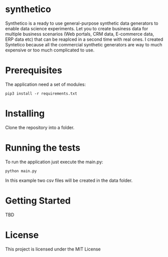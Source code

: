 # synthetico
Synthetico is a ready to use general-purpose synthetic data generators to enable data science experiments. Let you to create business data for multiple business scenarios (Web portals, CRM data, E-commerce data, ERP data etc) that can be reaplced in a second time with real ones. I created Syntetico because all the commercial synthetic generators are way to much expensive or too much complicated to use.

# Prerequisites

The application need a set of modules:

```pip3 install -r requirements.txt```

# Installing

Clone the repository into a folder.

# Running the tests
To run the application just execute the main.py:

```python main.py ```

In this example two csv files will be created in the data folder.

# Getting Started

TBD

# License

This project is licensed under the MIT License
